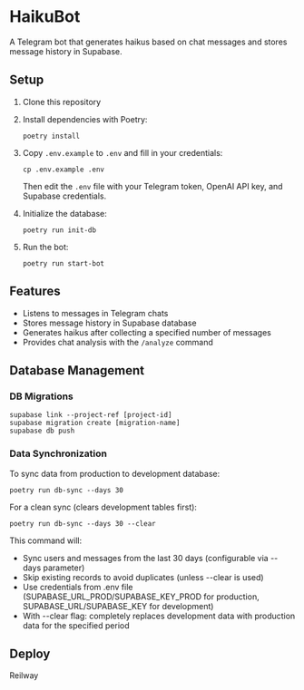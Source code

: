 # HaikuBot

A Telegram bot that generates haikus based on chat messages and stores message history in Supabase.

## Setup

1. Clone this repository
2. Install dependencies with Poetry:
   ```
   poetry install
   ```
3. Copy `.env.example` to `.env` and fill in your credentials:
   ```
   cp .env.example .env
   ```
   Then edit the `.env` file with your Telegram token, OpenAI API key, and Supabase credentials.

4. Initialize the database:
   ```
   poetry run init-db
   ```

5. Run the bot:
   ```
   poetry run start-bot
   ```

## Features

- Listens to messages in Telegram chats
- Stores message history in Supabase database
- Generates haikus after collecting a specified number of messages
- Provides chat analysis with the `/analyze` command

## Database Management

### DB Migrations
```
supabase link --project-ref [project-id]
supabase migration create [migration-name]
supabase db push
```

### Data Synchronization
To sync data from production to development database:
```
poetry run db-sync --days 30
```

For a clean sync (clears development tables first):
```
poetry run db-sync --days 30 --clear
```

This command will:
- Sync users and messages from the last 30 days (configurable via --days parameter)
- Skip existing records to avoid duplicates (unless --clear is used)
- Use credentials from .env file (SUPABASE_URL_PROD/SUPABASE_KEY_PROD for production, SUPABASE_URL/SUPABASE_KEY for development)
- With --clear flag: completely replaces development data with production data for the specified period

## Deploy
Reilway
